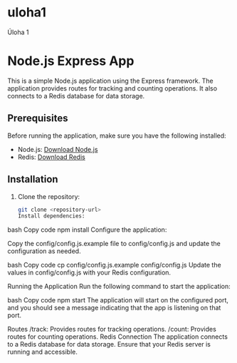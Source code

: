 # uloha1

Úloha 1

# Node.js Express App

This is a simple Node.js application using the Express framework. The application provides routes for tracking and counting operations. It also connects to a Redis database for data storage.

## Prerequisites

Before running the application, make sure you have the following installed:

- Node.js: [Download Node.js](https://nodejs.org/)
- Redis: [Download Redis](https://redis.io/download)

## Installation

1. Clone the repository:

   ```bash
   git clone <repository-url>
   Install dependencies:
   ```

bash
Copy code
npm install
Configure the application:

Copy the config/config.js.example file to config/config.js and update the configuration as needed.

bash
Copy code
cp config/config.js.example config/config.js
Update the values in config/config.js with your Redis configuration.

Running the Application
Run the following command to start the application:

bash
Copy code
npm start
The application will start on the configured port, and you should see a message indicating that the app is listening on that port.

Routes
/track: Provides routes for tracking operations.
/count: Provides routes for counting operations.
Redis Connection
The application connects to a Redis database for data storage. Ensure that your Redis server is running and accessible.
